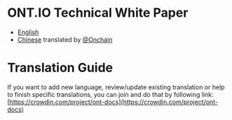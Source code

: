 # ONT.IO Technical White Paper

 - [English](https://github.com/ontio/Documentation/blob/master/Ontology-technology-white-paper-EN.pdf)
 - [Chinese](https://github.com/ontio/Documentation/blob/master/zh-CN/Ontology-technology-white-paper-ZH.pdf)  translated by  [@Onchain](https://github.com/ontio/Documentation/blob/master/www.onchain.com)

# [](https://github.com/ontio/Documentation/blob/master/README.md#translation-guide)Translation Guide
If you want to add new language, review/update existing translation or help to finish specific translations, you can join and do that by following link:  [https://crowdin.com/project/ont-docs](https://crowdin.com/project/ont-docs)
